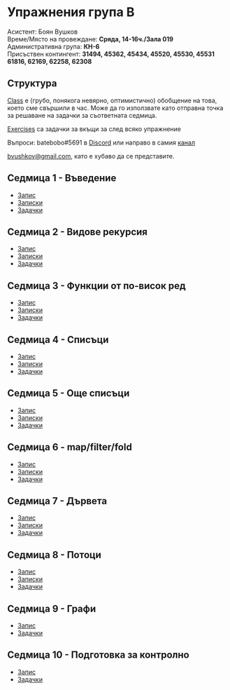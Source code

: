 # Упражнения група B

Асистент: Боян Вушков  
Време/Място на провеждане: **Сряда, 14-16ч./Зала 019**  
Административна група: **КН-6**  
Присъствен контингент: 
**31494, 45362, 45434, 45520, 45530, 45531
61816, 62169, 62258, 62308**


## Структура

[Class](./class) е (грубо, понякога невярно, оптимистично) обобщение на това, което сме свършили в час. Може да го използвате като отправна точка за решаване на задачки за съответната седмица.

[Exercises](./exercises) са задачки за вкъщи за след всяко упражнение

Въпроси:
batebobo#5691 в [Discord](https://discord.com/channels/624136666197655555/760890154075422770)
или направо в самия [канал](https://discord.com/channels/624136666197655555/760890154075422770)

bvushkov@gmail.com, като е хубаво да се представите.


## Седмица 1 - Въведение
* [Запис](https://drive.google.com/file/d/17ck7WplcWucz9-ymB_Z71JO1LHQSAWuJ/view?usp=sharing)
* [Записки](./class/01.introduction.md)
* [Задачки](./exercises/01.introduction)

## Седмица 2 - Видове рекурсия
* [Запис](https://drive.google.com/file/d/11cxYr1WUxoLe2e_jsC7mN0d0AjfCnYEs/view?usp=sharing)
* [Записки](./class/02.recursive-and-iterative-processes.md)
* [Задачки](./exercises/02.recursive-iterative-processes)

## Седмица 3 - Функции от по-висок ред
* [Запис](https://drive.google.com/file/d/1mmk2qRVnGdulMf9s3Zeig_BjRWNslzJg/view?usp=sharing)
* [Записки](./class/03.higher-order-functions.md)
* [Задачки](./exercises/03.higher-order-functions)

## Седмица 4 - Списъци
* [Запис](https://drive.google.com/file/d/1af5EdnTFKu5bqnvtuRI9kVkzZaF4X6Wu/view?usp=sharing)
* [Записки](./class/04.lists.md)
* [Задачки](./exercises/04.lists)

## Седмица 5 - Още списъци
* [Запис](https://drive.google.com/file/d/1yU5LHzbCIXXVG8SGSD3jLocceVAmNRZ8/view?usp=sharing)
* [Записки](./class/05.more-lists.md)
* [Задачки](./exercises/05.more-lists)

## Седмица 6 -  map/filter/fold
* [Запис](https://drive.google.com/file/d/1Ppw6ZVWjRbLev4_UdZcVLAmOBaTWlH-5/view?usp=sharing)
* [Записки](./class/06.map-filter-fold.md)
* [Задачки](./exercises/06.map-filter-fold)

## Седмица 7 - Дървета
* [Запис](https://drive.google.com/file/d/1g6ks7YprIN5NKHJS1HMy5U4TxNUKn4zw/view?usp=sharing)
* [Записки](./class/07.trees.rkt)
* [Задачки](./class/07.trees.rkt)

## Седмица 8 - Потоци
* [Запис](https://drive.google.com/file/d/1Il3T5Vz4086-eCuTN_unKFVUUnvz7ZkQ/view?usp=sharing)
* [Записки](./class/08.streams.rkt)
* [Задачки](./exercises/08.generic-exercises)

## Седмица 9 - Графи
* [Запис](https://drive.google.com/file/d/1l-g6QXJlP2ZidwmnPzF0rS3P0RLT8pra/view?usp=sharing)
* [Задачки](./class/09.graphs.rkt)

## Седмица 10 - Подготовка за контролно
* [Запис](https://drive.google.com/file/d/1-kkcIK46DCYP4PGjsKEnEizyhxqdus01/view?usp=sharing)
* [Задачки](./class/exam-prep.rkt)
